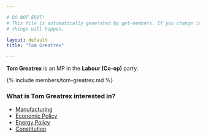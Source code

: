 ```yaml
---

# DO NOT EDIT!
# This file is automatically generated by get-members. If you change it, bad
# things will happen.

layout: default
title: "Tom Greatrex"

---
```


**Tom Greatrex** is an MP in the **Labour (Co-op)** party.

{% include members/tom-greatrex.md %}

### What is Tom Greatrex interested in?


* [Manufacturing](/interests/manufacturing.html)
* [Economic Policy](/interests/economic-policy.html)
* [Energy Policy](/interests/energy-policy.html)
* [Constitution](/interests/constitution.html)
